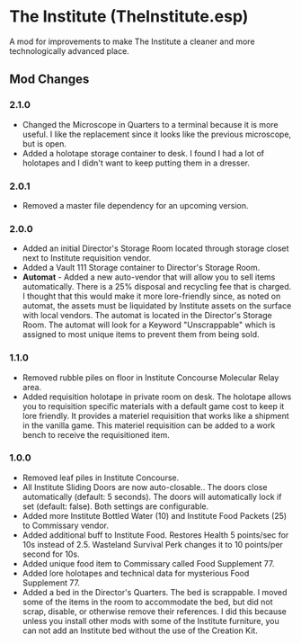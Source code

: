 # The Institute (TheInstitute.esp)
A mod for improvements to make The Institute a cleaner and more technologically advanced place.

## Mod Changes

### 2.1.0

* Changed the Microscope in Quarters to a terminal because it is more useful. I like the replacement since it looks like the previous microscope, but is open.
* Added a holotape storage container to desk. I found I had a lot of holotapes and I didn't want to keep putting them in a dresser.

### 2.0.1
* Removed a master file dependency for an upcoming version.

### 2.0.0
* Added an initial Director's Storage Room located through storage closet next to Institute requisition vendor.
* Added a Vault 111 Storage container to Director's Storage Room.
* **Automat** - Added a new auto-vendor that will allow you to sell items automatically. There is a 25% disposal and recycling fee that is charged. I thought that this would make it more lore-friendly since, as noted on automat, the assets must be liquidated by Institute assets on the surface with local vendors. The automat is located in the Director's Storage Room. The automat will look for a Keyword "Unscrappable" which is assigned to most unique items to prevent them from being sold.

### 1.1.0
* Removed rubble piles on floor in Institute Concourse Molecular Relay area.
* Added requisition holotape in private room on desk. The holotape allows you to requisition specific materials with a default game cost to keep it lore friendly. It provides a materiel requisition that works like a shipment in the vanilla game. This materiel requisition can be added to a work bench to receive the requisitioned item.

### 1.0.0
* Removed leaf piles in Institute Concourse.
* All Institute Sliding Doors are now auto-closable.. The doors close automatically (default: 5 seconds). The doors will automatically lock if set (default: false). Both settings are configurable.
* Added more Institute Bottled Water (10) and Institute Food Packets (25) to Commissary vendor.
* Added additional buff to Institute Food. Restores Health 5 points/sec for 10s instead of 2.5. Wasteland Survival Perk changes it to 10 points/per second for 10s.
* Added unique food item to Commissary called Food Supplement 77.
* Added lore holotapes and technical data for mysterious Food Supplement 77.
* Added a bed in the Director's Quarters. The bed is scrappable. I moved some of the items in the room to accommodate the bed, but did not scrap, disable, or otherwise remove their references. I did this because unless you install other mods with some of the Institute furniture, you can not add an Institute bed without the use of the Creation Kit.

